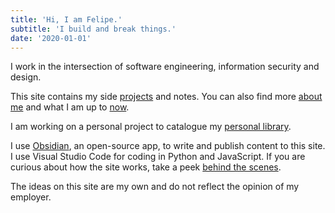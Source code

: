 ```yaml
---
title: 'Hi, I am Felipe.'
subtitle: 'I build and break things.'
date: '2020-01-01'
---
```


I work in the intersection of software engineering, information security and design.

This site contains my side
[projects](/projects) and notes. You can also find more
[about me](/about) and what I am up to [now](/now).

I am working on a personal project to catalogue my [personal library](/books).

I use [Obsidian](https://obsidian.md/), an open-source app, to write and publish content to
this site. I use Visual Studio Code for coding in Python and JavaScript. If you are curious about how the site works, take
a peek [behind the scenes](/notes/colophon).

The ideas on this site are my own and do not reflect the opinion of my employer.